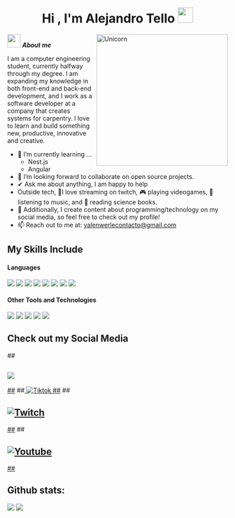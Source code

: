 <h1 align="center"><b>Hi , I'm Alejandro Tello </b><img src="https://media.giphy.com/media/hvRJCLFzcasrR4ia7z/giphy.gif" width="35"></h1>
<!--  -->
<img align="right" width="300px" alt="Unicorn" src="https://media.giphy.com/media/hvRJCLFzcasrR4ia7z/giphy.gif" />


<img src="https://media0.giphy.com/media/v1.Y2lkPTc5MGI3NjExdjVka240ZDE4ZTd4eGVoYmZidXgwa3cwbGMxeGNrejVxcXFpMDYzMyZlcD12MV9pbnRlcm5hbF9naWZfYnlfaWQmY3Q9cw/lnnJmf0cY5AnVZaAjR/giphy.gif" width="30px">&nbsp;***About me***

I am a computer engineering student, currently halfway through my degree. I am expanding my knowledge in both front-end and back-end development, and I work as a software developer at a company that creates systems for carpentry. I love to learn and build something new, productive, innovative and creative.
- 🌱 I’m currently learning ...
  - Nest.js
  - Angular
- 👯 I’m looking forward to collaborate on open source projects.
- ✔ Ask me about anything, I am happy to help<br>
- Outside tech, 💜I love streaming on twitch, 🎮 playing videogames, 🎵 listening to music, and 📖 reading science books.
- 👾 Additionally, I create content about programming/technology on my social media, so feel free to check out my profile!
- 📫 Reach out to me at: <a href="valenwerlecontacto@gmail.com">valenwerlecontacto@gmail.com</a>

## My Skills Include

<h4> Languages </h4>
<span> 
  <img src="https://img.shields.io/badge/HTML5-E34F26?style=for-the-badge&logo=html5&logoColor=white">
  <img src="https://img.shields.io/badge/CSS3-1572B6?style=for-the-badge&logo=css3&logoColor=white">
  <img src="https://img.shields.io/badge/JavaScript-F7DF1E?style=for-the-badge&logo=javascript&logoColor=black">
  <img src="https://img.shields.io/badge/Java-ED8B00?style=for-the-badge&logo=java&logoColor=white">
  <img src="https://img.shields.io/badge/C-00599C?style=for-the-badge&logo=c&logoColor=white">
  <img src="https://img.shields.io/badge/python-3670A0?style=for-the-badge&logo=python&logoColor=ffdd54">
  <img src= "https://img.shields.io/badge/typescript-%23007ACC.svg?style=for-the-badge&logo=typescript&logoColor=white">
  <img src= "https://img.shields.io/badge/-Arduino-00979D?style=for-the-badge&logo=Arduino&logoColor=white">
 


</span>


<h4> Other Tools and Technologies </h4>
<span>
  <img src="https://img.shields.io/badge/Git-F05032?style=for-the-badge&logo=git&logoColor=white">
  <img src="https://img.shields.io/badge/jira-%230A0FFF.svg?style=for-the-badge&logo=jira&logoColor=white">
  <img src="https://img.shields.io/badge/Notion-%23000000.svg?style=for-the-badge&logo=notion&logoColor=white">
  <img src="https://img.shields.io/badge/Fedora-294172?style=for-the-badge&logo=fedora&logoColor=white">
  <img src="https://img.shields.io/badge/MySQL-00000F?style=for-the-badge&logo=mysql&logoColor=white">




</span>

## Check out my Social Media

##<a href= "https://www.instagram.com/valenwerle/?hl=es">
##    <img src="https://img.shields.io/badge/Instagram-%23E4405F.svg?style=for-the-badge&logo=Instagram&logoColor=white">
##</a>
##<a href="https://www.tiktok.com/@vapixel_" >
  <img src="https://img.shields.io/badge/TikTok-%23000000.svg?style=for-the-badge&logo=TikTok&logoColor=white" alt="Tiktok">
##</a>
##<a href="https://www.twitch.tv/valenwerle" >
##  <img src="https://img.shields.io/badge/Twitch-9347FF?style=for-the-badge&logo=twitch&logoColor=white" alt="Twitch">
##</a>
##<a href="https://www.youtube.com/@ValenWerle">
##  <img src="https://img.shields.io/badge/YouTube-%23FF0000.svg?style=for-the-badge&logo=YouTube&logoColor=white" alt="Youtube">
##</a>

<h2>Github stats:</h2> 

[![](https://github-readme-stats.vercel.app/api?username=ATelloDev&show_icons=true&theme=tokyonight&hide_border=true&locale=en)](https://github.com/ATelloDev)
[![](https://github-readme-streak-stats.herokuapp.com/?user=ATelloDev&theme=material-palenight)](https://github.com/ATelloDev)
</div>


